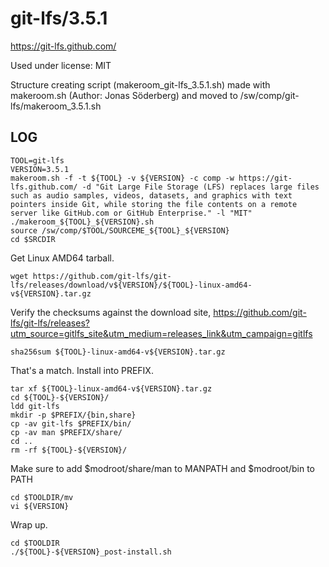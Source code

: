 git-lfs/3.5.1
=============

<https://git-lfs.github.com/>

Used under license:
MIT

Structure creating script (makeroom_git-lfs_3.5.1.sh) made with makeroom.sh (Author: Jonas Söderberg) and moved to /sw/comp/git-lfs/makeroom_3.5.1.sh

LOG
---

    TOOL=git-lfs
    VERSION=3.5.1
    makeroom.sh -f -t ${TOOL} -v ${VERSION} -c comp -w https://git-lfs.github.com/ -d "Git Large File Storage (LFS) replaces large files such as audio samples, videos, datasets, and graphics with text pointers inside Git, while storing the file contents on a remote server like GitHub.com or GitHub Enterprise." -l "MIT"
    ./makeroom_${TOOL}_${VERSION}.sh 
    source /sw/comp/$TOOL/SOURCEME_${TOOL}_${VERSION} 
    cd $SRCDIR

Get Linux AMD64 tarball.

    wget https://github.com/git-lfs/git-lfs/releases/download/v${VERSION}/${TOOL}-linux-amd64-v${VERSION}.tar.gz

Verify the checksums against the download site, https://github.com/git-lfs/git-lfs/releases?utm_source=gitlfs_site&utm_medium=releases_link&utm_campaign=gitlfs

    sha256sum ${TOOL}-linux-amd64-v${VERSION}.tar.gz

That's a match.  Install into PREFIX.

    tar xf ${TOOL}-linux-amd64-v${VERSION}.tar.gz 
    cd ${TOOL}-${VERSION}/
    ldd git-lfs 
    mkdir -p $PREFIX/{bin,share}
    cp -av git-lfs $PREFIX/bin/
    cp -av man $PREFIX/share/
    cd ..
    rm -rf ${TOOL}-${VERSION}/

Make sure to add $modroot/share/man to MANPATH and $modroot/bin to PATH

    cd $TOOLDIR/mv
    vi ${VERSION}

Wrap up.

    cd $TOOLDIR
    ./${TOOL}-${VERSION}_post-install.sh
